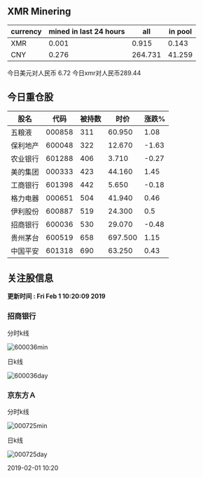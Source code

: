 ## XMR Minering

|currency|mined in last 24 hours|all|in pool|
|---|---|---|---|
|XMR|0.001|0.915|0.143|
|CNY|0.276|264.731|41.259|

今日美元对人民币 6.72	今日xmr对人民币289.44


## 今日重仓股 

|股名|代码|被持数|时价|涨跌%|
|---|---|---|---|---|
|五粮液|000858|311|60.950|1.08|
|保利地产|600048|322|12.670|-1.63|
|农业银行|601288|406|3.710|-0.27|
|美的集团|000333|423|44.160|1.45|
|工商银行|601398|442|5.650|-0.18|
|格力电器|000651|504|41.940|0.46|
|伊利股份|600887|519|24.300|0.5|
|招商银行|600036|530|29.070|-0.48|
|贵州茅台|600519|658|697.500|1.15|
|中国平安|601318|690|63.250|0.43|

## 关注股信息
**更新时间 : Fri Feb  1 10:20:09 2019**
### 招商银行 
分时k线

![600036min](http://image.sinajs.cn/newchart/min/n/sh600036.gif)

日k线

![600036day](http://image.sinajs.cn/newchart/daily/n/sh600036.gif)

### 京东方Ａ 
分时k线

![000725min](http://image.sinajs.cn/newchart/min/n/sz000725.gif)

日k线

![000725day](http://image.sinajs.cn/newchart/daily/n/sz000725.gif)

2019-02-01 10:20